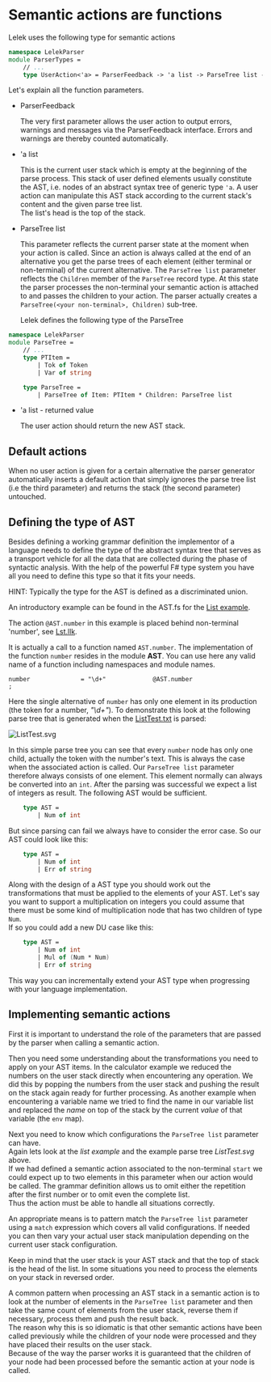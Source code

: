 Semantic actions are functions
==
Lelek uses the following type for semantic actions

```fsharp
namespace LelekParser
module ParserTypes =
    // ...
    type UserAction<'a> = ParserFeedback -> 'a list -> ParseTree list -> 'a list
```

Let's explain all the function parameters.

* ParserFeedback

  The very first parameter allows the user action to output errors, warnings and messages via the ParserFeedback interface. Errors and warnings are thereby counted automatically.

* 'a list

  This is the current user stack which is empty at the beginning of the parse process.
  This stack of user defined elements usually constitute the AST, i.e. nodes of an abstract syntax tree of generic type `'a`.
  A user action can manipulate this AST stack according to the current stack's content and the given parse tree list.  
  The list's head is the top of the stack.

* ParseTree list
  
  This parameter reflects the current parser state at the moment when your action is called. Since an action is always called at the end of an alternative you get the parse trees of each element (either terminal or non-terminal) of the current alternative. The `ParseTree list` parameter reflects the `Children` member of the `ParseTree` record type. At this state the parser processes the non-terminal your semantic action is attached to and passes the children to your action. The parser actually creates a `ParseTree(<your non-terminal>, Children)` sub-tree.

  Lelek defines the following type of the ParseTree
```fsharp
namespace LelekParser
module ParseTree =
    // ...
    type PTItem =
        | Tok of Token
        | Var of string

    type ParseTree =
        | ParseTree of Item: PTItem * Children: ParseTree list
```
* 'a list - returned value

  The user action should return the new AST stack.


Default actions
--
When no user action is given for a certain alternative the parser generator automatically inserts a default action that simply ignores the parse tree list (i.e the third parameter) and returns the stack (the second parameter) untouched.


Defining the type of AST
--
Besides defining a working grammar definition the implementor of a language needs to define the type of the abstract syntax tree that serves as a transport vehicle for all the data that are collected during the phase of syntactic analysis.
With the help of the powerful F# type system you have all you need to define this type so that it fits your needs.

HINT: Typically the type for the AST is defined as a discriminated union.

An introductory example can be found in the AST.fs for the [List example](../examples/List/AST.fs).

The action `@AST.number` in this example is placed behind non-terminal 'number', see [Lst.llk](../grammars/Lst.llk).


It is actually a call to a function named `AST.number`. The implementation of the function `number` resides in the module **AST**. You can use here any valid name of a function including namespaces and module names.

```ebnf
number              = "\d+"             @AST.number
;
```

Here the single alternative of `number` has only one element in its production (the token for a number, _"\d+"_).
To demonstrate this look at the following parse tree that is generated when the [ListTest.txt](../examples/List/ListTest.txt) is parsed:

![ListTest.svg](../docs/images/ListTest.svg)

In this simple parse tree you can see that every `number` node has only one child, actually the token with the number's text. This is always the case when the associated action is called.  Our `ParseTree list` parameter therefore always consists of one element. This element normally can always be converted into an `int`. After the parsing was successful we expect a list of integers as result. The following AST would be sufficient.

```fsharp
    type AST =
        | Num of int
```

But since parsing can fail we always have to consider the error case.
So our AST could look like this:

```fsharp
    type AST =
        | Num of int
        | Err of string
```

Along with the design of a AST type you should work out the transformations that must be applied to the elements of your AST.
Let's say you want to support a multiplication on integers you could assume that there must be some kind of multiplication node that has two children of type `Num`.  
If so you could add a new DU case like this:
```fsharp
    type AST =
        | Num of int
        | Mul of (Num * Num)
        | Err of string
```

This way you can incrementally extend your AST type when progressing with your language implementation.

Implementing semantic actions
--
First it is important to understand the role of the parameters that are passed by the parser when calling a semantic action.

Then you need some understanding about the transformations you need to apply on your AST items.
In the calculator example we reduced the numbers on the user stack directly when encountering any operation. We did this by popping the numbers from the user stack and pushing the result on the stack again ready for further processing.
As another example when encountering a variable name we tried to find the name in our variable list and replaced the _name_ on top of the stack by the current _value_ of that variable (the `env` map).

Next you need to know which configurations the `ParseTree list` parameter can have.  
Again lets look at the _list example_ and the example parse tree _ListTest.svg_ above.  
If we had defined a semantic action associated to the non-terminal `start` we could expect up to two elements in this parameter when our action would be called.
The grammar definition allows us to omit either the repetition after the first number or to omit even the complete list.  
Thus the action must be able to handle all situations correctly.

An appropriate means is to pattern match the `ParseTree list` parameter using a `match` expression which covers all valid configurations.
If needed you can then vary your actual user stack manipulation depending on the current user stack configuration.

Keep in mind that the user stack is your AST stack and that the top of stack is the head of the list. In some situations you need to process the elements on your stack in reversed order.

A common pattern when processing an AST stack in a semantic action is to look at the number of elements in the `ParseTree list` parameter and then take the same count of elements from the user stack, reverse them if necessary, process them and push the result back.  
The reason why this is so idiomatic is that other semantic actions have been called previously while the children of your node were processed and they have placed their results on the user stack.  
Because of the way the parser works it is guaranteed that the children of your node had been processed before the semantic action at your node is called.

